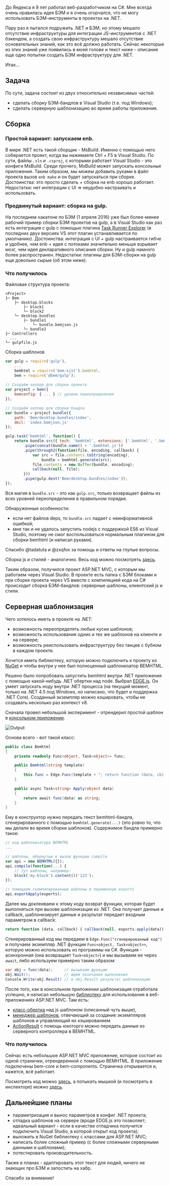 До Яндекса я 9 лет работал веб-разработчиком на C#. Мне всегда очень нравилась идея БЭМ и я очень огорчался, что не могу использовать БЭМ-инструменты в проектах на .NET.

Пару раз я пытался подружить .NET и БЭМ, но этому мешало отсутствие инфраструктуры для интеграции JS-инструментов с .NET бэкендом, а создать свою инфраструктуру мешало отсутствие основательных знаний, как это всё должно работать. Сейчас некоторые из этих знаний уже появились в моей голове и текст ниже - описание еще одно попытки создать БЭМ инфраструктуру для .NET.

Итак...

## Задача
По сути, задача состоит из двух относительно независимых частей:
- сделать сборку БЭМ-бандлов в Visual Studio (т.е. под Windows);
- сделать серверную шаблонизацию во время работы приложения.

## Сборка
### Простой вариант: запускаем enb.
В мире .NET есть такой сборщик - MsBuild. Именно с помощью него собирается проект, когда вы нажимаете Ctrl + F5 в Visual Studio. По сути, файлы `.sln` и `.csproj`, с которыми работает Visual Studio - это конфиги MsBuild. Среди прочего, MsBuild может запускать консольные приложения. Таким образом, мы можем добавить руками в файл проекта вызов `enb make` и он будет запускаться при сборке. Достоинства: это просто сделать + сборка на enb хорошо работает. Недостатки: нет интеграции с UI => неудобно настраивать и использовать.

### Продвинутый вариант: сборка на gulp. 
На последнем хакатоне по БЭМ (1 апреля 2016) уже был более-менее рабочий пример сборки БЭМ проектов на gulp, а в Visual Studio как раз есть интеграция с gulp с помощью плагина [Task Runner Explorer](https://blogs.msdn.microsoft.com/webdev/2016/01/06/task-runners-in-visual-studio-2015) (в последних двух версиях VS этот плагин устанавливается по умолчанию). Достоинства: интеграция с UI + gulp настраивается гибче и удобнее, чем enb +  идея с потоками значительно меньше взрывает мозг, чем идея декларативного описания сборки. Ну и gulp намного более распространен. Недостатки: плагины для БЭМ-сборки на gulp еще довольно сырые (об этом ниже).

### Что получилось
Файловая структура проекта:
```
<Project>
├─ Bem
    ├─ desktop.blocks
        ├─ block1
        └─ block2
    └─ desktop.bundles
        ├─ bundle1
            └─ bundle.bemjson.js
        └─ bundle2
├─ Controllers
  ...
└─ gulpfile.js
```

Сборка шаблонов
```JavaScript
var gulp = require('gulp'),
    ...
    bemhtml = require('bem-xjst').bemhtml,
    bem = require('@bem/gulp');
    
// Создаём хелпер для сборки проекта
var project = bem({
    bemconfig: { ... } // уровни переопределения
});    

// Создаём хелпер для сборки бандла
var bundle = project.bundle({
    path: 'Bem/desktop.bundles/index',
    decl: 'index.bemjson.js'
});

gulp.task('bemhtml', function() {
    return bundle.src({ tech: 'bemhtml', extensions: ['.bemhtml', '.bemhtml.js'] })
        .pipe(concat(bundle.name() + '.bemhtml.js'))
        .pipe(through2(function(file, encoding, callback) {
            var src = file.contents.toString(encoding),
                bundle = bemhtml.generate(src);
            file.contents = new Buffer(bundle, encoding);
            callback(null, file);
        }))
        .pipe(gulp.dest('Bem/desktop.bundles/index'));
});
```
Вся магия в `bundle.src` - это как `gulp.src`, только возвращает файлы из всех уровней переопределения в правильном порядке.

Обнаруженные особенности:
- если нет файлов deps, то `bundle.src` падает c неинформативной ошибкой;
- мне так и не удалось запустить nodejs с поддержкой ES6 из Visual Studio, поэтому не смог воспользоваться нормальным плагином для сборки bemhtml (и написал руками). 
 
Спасибо @tadatuta и @zxqfox за помощь и ответы на глупые вопросы.

Сборка js и стилей - аналогично. Весь код можно посмотреть [здесь](https://github.com/dima117/bemtest-net/blob/master/WebApplication/gulpfile.js). 

Таким образом, получился проект ASP.NET MVC, с которым мы работаем через Visual Studio. В проекте есть папка с БЭМ блоками и при сборке проекта через VS вместе с компиляцией кода на C# происходит сборка БЭМ-бандлов: серверные шаблоны, клиентский js и стили.

## Серверная шаблонизация
Чего хотелось иметь в проекте на .NET:
- возможность переопределять любые куски шаблонов;
- возможность использования одних и тех же шаблонов на клиенте и на сервере;
- возможность реиспользовать инфраструктуру без танцев с бубном в каждом проекте.
 
Хочется иметь библиотеку, которую можно подключить к проекту из [NuGet](https://www.nuget.org) и чтобы внутри у нее был полноценный шаблонизатор BEMHTML.

Решено было попробовать запустить bemhtml внутри .NET приложения с помощью какой-нибудь .NET обертки над node. Выбрал [EDGE.js](https://github.com/tjanczuk/edge). Он умеет запускать ноду внутри .NET процесса (на текущий момент, только на .NET 4.5 под Windows, но написано, что будет и поддержка .NET Core). Созданный экземпляр можно кэшировать, чтобы не создавать несколько раз контекст v8.

Сначала провел небольшой эксперимент - отрендерил простой шаблон в [консольном приложении](https://github.com/dima117/bemtest-net/tree/master/ConsoleApplication). 

![Output](https://habrastorage.org/files/8c3/49d/c35/8c349dc35c94479aac6a8c45ed1bd433.png)

Основа всего - вот такой класс:

```C#
public class Bemhtml
{
	private readonly Func<object, Task<object>> func;

	public Bemhtml(string template)
	{
		this.func = Edge.Func(template + "; return function (data, cb) { cb(null, exports.apply(data));}");
	}

	public async Task<string> Apply(object data) 
	{
		return await func(data) as string;
	}
}
```
Ему в конструктор нужно передать текст bemhtml-бандла, сгенерированного с помощью `bemhtml.generate(...)` (это ровно то, что мы делали во время сборки шаблонов). Содержимое бандла примерно такое:
```JavaScript
// код шаблонизатора BEMHTML
...

// шаблоны, обернутые в вызов функции compile
var api = new BEMHTML({});
api.compile(function(...) {
    // тут шаблоны, например:
    block('my-block').content()('123');
});

// помещаем скомпилированные шаблоны в переменную exports
api.exportApply(exports);
```

Далее мы доклеиваем к этому коду возврат функции, которая будет выполняться при вызове шаблонизации из .NET. Она получает данные и callback, шаблонизирует данные и результат передает входным параметром в callback:
```JavaScript
return function (data, callback) { callback(null, exports.apply(data));}
```
Сгенерированный код мы передаем в `Edge.Func("сгенерированный код")` и получаем экземпляр .NET функции `Func<object, Task<object>>`, которую можно использовать из программы на C#. Функция - асинхронная (она возвращает `Task<object>`) и мы вызываем ее через `await`, либо используем примерно таким образом:
```C#
var obj = func(data);     // вызываем функцию
obj.Wait();               // ждем окончания выполнения
Console.Write(obj.Result) // в obj.Result результат шаблонизации
```
После того, как в консольном приложении шаблонизация отработала успешно, я написал небольшую [библиотеку](https://github.com/dima117/bemtest-net/tree/master/BemDotNet) для использования в веб-приложениях ASP.NET MVC. Там есть: 
- [класс-обертка](https://github.com/dima117/bemtest-net/blob/4b33d340d8386aff9465873fa26e705ce37994ad/BemDotNet/Engine/BemhtmlTemplate.cs) над js шаблоном (описанный чуть выше), 
- [менеджер шаблонов](https://github.com/dima117/bemtest-net/blob/4b33d340d8386aff9465873fa26e705ce37994ad/BemDotNet/Engine/BemhtmlEngine.cs), отвечающий за создание экземпляров шаблонов и управляющий их кэшированием
- [ActionResult](https://github.com/dima117/bemtest-net/blob/4b33d340d8386aff9465873fa26e705ce37994ad/BemDotNet/BemhtmlResult.cs) с помощь юкоторго можно передать данные из серверного контроллера в BEMHTML.

### Что получилось
Сейчас есть небольшое ASP.NET MVC приложение, которое состоит из одной странички, отрендеренной с помощью BEMHTML. В приложение подключены bem-core и bem-components. Страничка открывается и, кажется, всё работает.

Посмотреть код можно [здесь](https://github.com/dima117/bemtest-net/tree/master/WebApplication), а потыкать мышкой (и посмотреть в инспекторе) можно [здесь](http://bemtest.ecm7.ru/).

## Дальнейшие планы
- параметризация и вынос параметров в конфиг .NET проекта;
- отладка шаблонов на сервере (вроде EDGE.js это позволяет; идеальный вариант - если в качестве отладчика получится подключить Visual Studio, в которой открыт код проекта);
- выложить в NuGet библиотеку с классами для ASP.NET MVC;
- написать более сложный пример (с более сложными серверными данными и шаблонами);
- потестировать производительность.

Также в планах - адаптировать этот текст для людей, ничего не знающих про БЭМ и запостить на хабр.

Спасибо за внимание!
